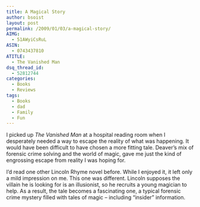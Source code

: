 ```yaml
---
title: A Magical Story
author: bsoist
layout: post
permalink: /2009/01/03/a-magical-story/
AIMG:
  - 51AWyiCsRuL
ASIN:
  - 0743437810
ATITLE:
  - The Vanished Man
dsq_thread_id:
  - 52812744
categories:
  - Books
  - Reviews
tags:
  - Books
  - dad
  - Family
  - Fun
---
```

I picked up *The Vanished Man* at a hospital reading room when I desperately needed a way to escape the reality of what was happening. It would have been difficult to have chosen a more fitting tale. Deaver&#8217;s mix of forensic crime solving and the world of magic, gave me just the kind of engrossing escape from reality I was hoping for.

I&#8217;d read one other Lincoln Rhyme novel before. While I enjoyed it, it left only a mild impression on me. This one was different. Lincoln supposes the villain he is looking for is an illusionist, so he recruits a young magician to help. As a result, the tale becomes a fascinating one, a typical forensic crime mystery filled with tales of magic &#8211; including &#8220;insider&#8221; information.